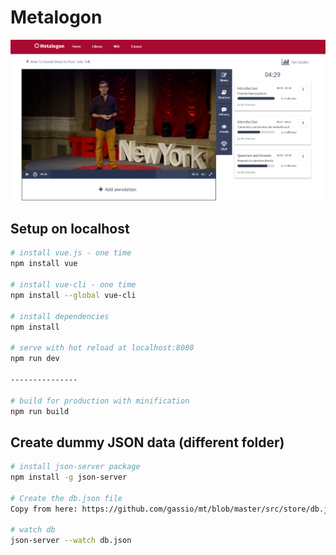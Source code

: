 # Metalogon

![alt text](https://github.com/gassio/mt/blob/master/src/assets/Metalogon-screen.png)

## Setup on localhost 

``` bash
# install vue.js - one time
npm install vue

# install vue-cli - one time
npm install --global vue-cli

# install dependencies
npm install

# serve with hot reload at localhost:8080
npm run dev

---------------

# build for production with minification
npm run build

```

## Create dummy JSON data (different folder)

``` bash
# install json-server package
npm install -g json-server

# Create the db.json file
Copy from here: https://github.com/gassio/mt/blob/master/src/store/db.json

# watch db
json-server --watch db.json


```

